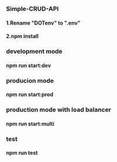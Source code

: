
### Simple-CRUD-API

#### 1.Rename "DOTenv" to ".env"
#### 2.npm install
### development mode
#### npm run start:dev
### producion mode
#### npm run start:prod
### production mode with load balancer
#### npm run start:multi
### test
#### npm run test